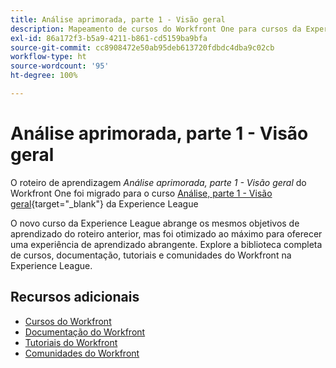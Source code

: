 ```yaml
---
title: Análise aprimorada, parte 1 - Visão geral
description: Mapeamento de cursos do Workfront One para cursos da Experience League
exl-id: 86a172f3-b5a9-4211-b861-cd5159ba9bfa
source-git-commit: cc8908472e50ab95deb613720fdbdc4dba9c02cb
workflow-type: ht
source-wordcount: '95'
ht-degree: 100%

---
```


# Análise aprimorada, parte 1 - Visão geral


O roteiro de aprendizagem *Análise aprimorada, parte 1 - Visão geral* do Workfront One foi migrado para o curso [Análise, parte 1 - Visão geral](https://experienceleague.adobe.com/?recommended=Workfront-U-1-2022.1.analytics){target="_blank"} da Experience League

O novo curso da Experience League abrange os mesmos objetivos de aprendizado do roteiro anterior, mas foi otimizado ao máximo para oferecer uma experiência de aprendizado abrangente.  Explore a biblioteca completa de cursos, documentação, tutoriais e comunidades do Workfront na Experience League.

## Recursos adicionais

* [Cursos do Workfront](https://experienceleague.adobe.com/?lang=pt-BR&amp;Solution=Workfront#courses)
* [Documentação do Workfront](https://experienceleague.adobe.com/docs/workfront.html?lang=pt-BR)
* [Tutoriais do Workfront](https://experienceleague.adobe.com/docs/workfront-learn/tutorials-workfront/home.html?lang=pt-BR)
* [Comunidades do Workfront](https://experienceleaguecommunities.adobe.com/t5/workfront/ct-p/workfront)
